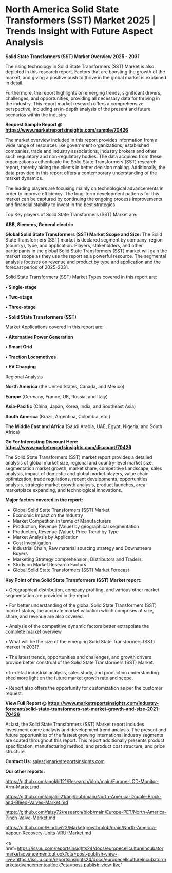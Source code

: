  # North America Solid State Transformers (SST) Market 2025 | Trends Insight with Future Aspect Analysis

<Strong> Solid State Transformers (SST) Market Overview 2025 - 2031</strong>

The rising technology in Solid State Transformers (SST) Market is also depicted in this research report. Factors that are boosting the growth of the market, and giving a positive push to thrive in the global market is explained in detail.

Furthermore, the report highlights on emerging trends, significant drivers, challenges, and opportunities, providing all necessary data for thriving in the industry. This report market research offers a comprehensive perspective, including an in-depth analysis of the present and future scenarios within the industry.

<strong>Request Sample Report @ <a href=https://www.marketreportsinsights.com/sample/70426>https://www.marketreportsinsights.com/sample/70426</a></strong>

The market overview included in this report provides information from a wide range of resources like government organizations, established companies, trade and industry associations, industry brokers and other such regulatory and non-regulatory bodies. The data acquired from these organizations authenticate the Solid State Transformers (SST) research report, thereby aiding the clients in better decision making. Additionally, the data provided in this report offers a contemporary understanding of the market dynamics.

The leading players are focusing mainly on technological advancements in order to improve efficiency. The long-term development patterns for this market can be captured by continuing the ongoing process improvements and financial stability to invest in the best strategies.

Top Key players of Solid State Transformers (SST) Market are:

<strong>ABB, Siemens, General electric</strong>

<strong><b>Global Solid State Transformers (SST) Market Scope and Size:</b></strong>
The Solid State Transformers (SST) market is declared segment by company, region (country), type, and application. Players, stakeholders, and other participants in the global Solid State Transformers (SST) market will gain the market scope as they use the report as a powerful resource. The segmental analysis focuses on revenue and product by type and application and the forecast period of 2025-2031.

Solid State Transformers (SST) Market Types covered in this report are:

<strong>• Single-stage

• Two-stage

• Three-stage

• Solid State Transformers (SST)</strong>

Market Applications covered in this report are:

<strong>• Alternative Power Generation

• Smart Grid

• Traction Locomotives

• EV Charging</strong> 

Regional Analysis

<strong>North America</strong> (the United States, Canada, and Mexico)

<strong>Europe</strong> (Germany, France, UK, Russia, and Italy)

<strong>Asia-Pacific</strong> (China, Japan, Korea, India, and Southeast Asia)

<strong>South America</strong> (Brazil, Argentina, Colombia, etc.)

<strong>The Middle East and Africa</strong> (Saudi Arabia, UAE, Egypt, Nigeria, and South Africa)

<strong>Go For Interesting Discount Here: <a href=https://www.marketreportsinsights.com/discount/70426>https://www.marketreportsinsights.com/discount/70426</a></strong>

The Solid State Transformers (SST) market report provides a detailed analysis of global market size, regional and country-level market size, segmentation market growth, market share, competitive Landscape, sales analysis, impact of domestic and global market players, value chain optimization, trade regulations, recent developments, opportunities analysis, strategic market growth analysis, product launches, area marketplace expanding, and technological innovations.

<strong><b>Major factors covered in the report:</b></strong>
<ul>
  <li>Global Solid State Transformers (SST) Market </li>
  <li>Economic Impact on the Industry</li>
  <li>Market Competition in terms of Manufacturers</li>
  <li>Production, Revenue (Value) by geographical segmentation</li>
  <li>Production, Revenue (Value), Price Trend by Type</li>
  <li>Market Analysis by Application</li>
  <li>Cost Investigation</li>
  <li>Industrial Chain, Raw material sourcing strategy and Downstream Buyers</li>
  <li>Marketing Strategy comprehension, Distributors and Traders</li>
  <li>Study on Market Research Factors</li>
  <li>Global Solid State Transformers (SST) Market Forecast</li>
</ul>

<strong><b>Key Point of the Solid State Transformers (SST) Market report:</b></strong>

• Geographical distribution, company profiling, and various other market segmentation are provided in the report.

• For better understanding of the global Solid State Transformers (SST) market status, the accurate market valuation which comprises of size, share, and revenue are also covered.

• Analysis of the competitive dynamic factors better extrapolate the complete market overview

• What will be the size of the emerging Solid State Transformers (SST) market in 2031?

• The latest trends, opportunities and challenges, and growth drivers provide better construal of the Solid State Transformers (SST) Market.

• In-detail industrial analysis, sales study, and production understanding shed more light on the future market growth rate and scope.

• Report also offers the opportunity for customization as per the customer request.

<strong><b>View Full Report @ <a href=https://www.marketreportsinsights.com/industry-forecast/solid-state-transformers-sst-market-growth-and-size-2021-70426>https://www.marketreportsinsights.com/industry-forecast/solid-state-transformers-sst-market-growth-and-size-2021-70426</a></b></strong>


At last, the Solid State Transformers (SST) Market report includes investment come analysis and development trend analysis. The present and future opportunities of the fastest growing international industry segments are coated throughout this report. This report additionally presents product specification, manufacturing method, and product cost structure, and price structure.

<strong>Contact Us:</strong>
sales@marketreportsinsights.com

<strong>Our other reports:</strong>

<a href=https://github.com/anokhi121/Research/blob/main/Europe-LCD-Monitor-Arm-Market.md>https://github.com/anokhi121/Research/blob/main/Europe-LCD-Monitor-Arm-Market.md</a>

<a href=https://github.com/anjaliiii21/anj/blob/main/North-America-Double-Block-and-Bleed-Valves-Market.md>https://github.com/anjaliiii21/anj/blob/main/North-America-Double-Block-and-Bleed-Valves-Market.md</a>

<a href=https://github.com/faizy72/research/blob/main/Europe-PET/North-America-Pinch-Valve-Market.md>https://github.com/faizy72/research/blob/main/Europe-PET/North-America-Pinch-Valve-Market.md</a>

<a href=https://github.com/Hindavi23/Marketgrowth/blob/main/North-America-Vapour-Recovery-Units-VRU-Market.md>https://github.com/Hindavi23/Marketgrowth/blob/main/North-America-Vapour-Recovery-Units-VRU-Market.md</a>

<a href=https://issuu.com/reportsinsights24/docs/europecellcultureincubatormarketadvancementoutlook?cta=post-publish-view-live>https://issuu.com/reportsinsights24/docs/europecellcultureincubatormarketadvancementoutlook?cta=post-publish-view-live</a>"
